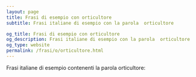 ```yaml
---
layout: page
title: Frasi di esempio con orticultore 
subtitle: Frasi italiane di esempio con la parola  orticultore

og_title: Frasi di esempio con orticultore 
og_description: Frasi italiane di esempio con la parola  orticultore
og_type: website
permalink: /frasi/o/orticultore.html
---
```


Frasi italiane di esempio contenenti la parola orticultore:


